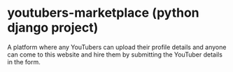 # youtubers-marketplace (python django project)

A platform where any YouTubers can upload their profile details and anyone can come to this website and hire them by submitting the YouTuber details in the form.


